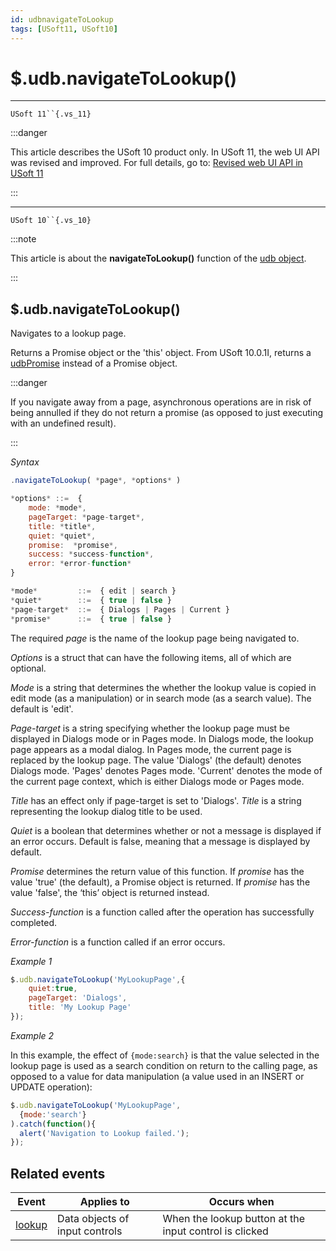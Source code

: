 ```yaml
---
id: udbnavigateToLookup
tags: [USoft11, USoft10]
---
```

# $.udb.navigateToLookup()

----

`USoft 11``{.vs_11}`

:::danger

This article describes the USoft 10 product only.
In USoft 11, the web UI API was revised and improved. For full details, go to:
[Revised web UI API in USoft 11](/docs/Web_and_app_UIs/UDB_udb/Revised_web_UI_API_in_USoft_11.md)

:::

----

`USoft 10``{.vs_10}`

:::note

This article is about the **navigateToLookup()** function of the [udb object](/docs/Web_and_app_UIs/UDB_udb).

:::

## **$.udb.navigateToLookup()**

Navigates to a lookup page.

Returns a Promise object or the 'this' object. From USoft 10.0.1I, returns a [udbPromise](/docs/Web_and_app_UIs/JavaScript/Promises_for_asynchronous_Javascript.md) instead of a Promise object.

:::danger

If you navigate away from a page, asynchronous operations are in risk of being annulled if they do not return a promise (as opposed to just executing with an undefined result).

:::

*Syntax*

```js
.navigateToLookup( *page*, *options* )

*options* ::=  {
    mode: *mode*,
    pageTarget: *page-target*,
    title: *title*,
    quiet: *quiet*,
    promise:  *promise*,
    success: *success-function*,
    error: *error-function*
}

*mode*         ::=  { edit | search }
*quiet*        ::=  { true | false }
*page-target*  ::=  { Dialogs | Pages | Current }
*promise*      ::=  { true | false }
```

The required *page* is the name of the lookup page being navigated to.

*Options* is a struct that can have the following items, all of which are optional.

*Mode* is a string that determines the whether the lookup value is copied in edit mode (as a manipulation) or in search mode (as a search value). The default is 'edit'.

*Page-target* is a string specifying whether the lookup page must be displayed in Dialogs mode or in Pages mode. In Dialogs mode, the lookup page appears as a modal dialog. In Pages mode, the current page is replaced by the lookup page. The value 'Dialogs' (the default) denotes Dialogs mode. 'Pages' denotes Pages mode. 'Current' denotes the mode of the current page context, which is either Dialogs mode or Pages mode. 

*Title* has an effect only if page-target is set to 'Dialogs'. *Title* is a string representing the lookup dialog title to be used.

*Quiet* is a boolean that determines whether or not a message is displayed if an error occurs. Default is false, meaning that a message is displayed by default.

*Promise* determines the return value of this function. If *promise* has the value 'true' (the default), a Promise object is returned. If *promise* has the value 'false', the ‘this’ object is returned instead.

*Success-function* is a function called after the operation has successfully completed.

*Error-function* is a function called if an error occurs.

*Example 1*

```js
$.udb.navigateToLookup('MyLookupPage',{
    quiet:true,
    pageTarget: 'Dialogs',
    title: 'My Lookup Page'
});
```

*Example 2*

In this example, the effect of `{mode:search}` is that the value selected in the lookup page is used as a search condition on return to the calling page, as opposed to a value for data manipulation (a value used in an INSERT or UPDATE operation):

```js
$.udb.navigateToLookup('MyLookupPage',
  {mode:'search'}
).catch(function(){
  alert('Navigation to Lookup failed.');
});
```

## Related events

|**Event**|**Applies to**|**Occurs when**|
|--------|--------|--------|
|[lookup](/docs/Web_and_app_UIs/UDB_Events/lookup.md)|Data objects of input controls|When the lookup button at the input control is clicked|
